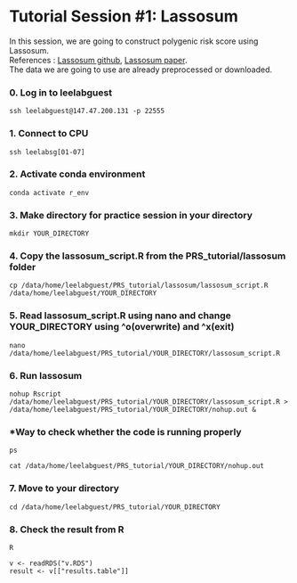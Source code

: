# Tutorial Session #1: Lassosum

In this session, we are going to construct polygenic risk score using Lassosum. \
References : [Lassosum github](https://github.com/tshmak/lassosum), [Lassosum paper](https://onlinelibrary.wiley.com/doi/abs/10.1002/gepi.22050). \
The data we are going to use are already preprocessed or downloaded.

### 0. Log in to leelabguest
``` 
ssh leelabguest@147.47.200.131 -p 22555
```

### 1. Connect to CPU 
``` 
ssh leelabsg[01-07]
``` 

### 2. Activate conda environment
``` 
conda activate r_env
``` 

### 3. Make directory for practice session in your directory
``` 
mkdir YOUR_DIRECTORY
``` 

### 4. Copy the lassosum_script.R from the PRS_tutorial/lassosum folder
``` 
cp /data/home/leelabguest/PRS_tutorial/lassosum/lassosum_script.R /data/home/leelabguest/YOUR_DIRECTORY
``` 

### 5. Read lassosum_script.R using nano and change YOUR_DIRECTORY using ^o(overwrite) and ^x(exit)
```
nano /data/home/leelabguest/PRS_tutorial/YOUR_DIRECTORY/lassosum_script.R
```

### 6. Run lassosum
```
nohup Rscript /data/home/leelabguest/PRS_tutorial/YOUR_DIRECTORY/lassosum_script.R > /data/home/leelabguest/PRS_tutorial/YOUR_DIRECTORY/nohup.out & 
```

### *Way to check whether the code is running properly 
```
ps
```
```
cat /data/home/leelabguest/PRS_tutorial/YOUR_DIRECTORY/nohup.out
```

### 7. Move to your directory 
```
cd /data/home/leelabguest/PRS_tutorial/YOUR_DIRECTORY
```

### 8. Check the result from R
```
R
```
```
v <- readRDS("v.RDS")
result <- v[["results.table"]]
```
